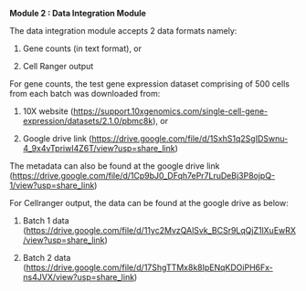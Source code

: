 **Module 2 : Data Integration Module**

The data integration module accepts 2 data formats namely:

1. Gene counts (in text format), or

2. Cell Ranger output


For gene counts, the test gene expression dataset comprising of 500 cells from each batch was downloaded from:

1. 10X website (https://support.10xgenomics.com/single-cell-gene-expression/datasets/2.1.0/pbmc8k), or

2. Google drive link (https://drive.google.com/file/d/1SxhS1q2SgIDSwnu-4_9x4vTpriwI4Z6T/view?usp=share_link)

The metadata can also be found at the google drive link (https://drive.google.com/file/d/1Cp9bJ0_DFqh7ePr7LruDeBj3P8ojpQ-1/view?usp=share_link)

For Cellranger output, the data can be found at the google drive as below:

1. Batch 1 data (https://drive.google.com/file/d/11yc2MvzQAlSvk_BCSr9LqQjZ1lXuEwRX/view?usp=share_link)

2. Batch 2 data (https://drive.google.com/file/d/17ShgTTMx8k8IpENqKDOiPH6Fx-ns4JVX/view?usp=share_link)
